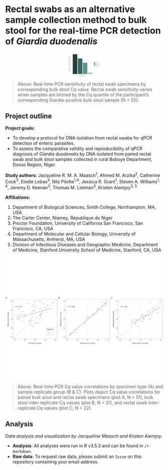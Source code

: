 # Rectal swabs as an alternative sample collection method to bulk stool for the real-time PCR detection of *Giardia duodenalis* 

<p align="center">   
<img src="https://github.com/jmaasch/giardia-swab-detection/blob/master/figures/figures_resubmit/AJTMH_R1_figure2_cq_quartile_small.jpg" width=100 align="middle"/>
</p>

> *Above:* Real-time PCR sensitivity of rectal swab specimens by corresponding bulk stool Cq value. Rectal swab sensitivity varies when samples are binned by the Cq quartile of the participant’s corresponding Giardia-positive bulk stool sample (N = 55).


## Project outline

**Project goals:**
* To develop a protocol for DNA isolation from rectal swabs for qPCR detection of enteric parasites.
* To assess the comparative validity and reproducibility of qPCR diagnosis of *Giardia duodenalis* by DNA isolated from paired rectal swab and bulk stool samples collected in rural Boboye Department, Dosso Region, Niger.

**Study authors:** Jacqueline R. M. A. Maasch<sup>1</sup>, Ahmed M. Arzika<sup>2</sup>, Catherine Cook<sup>3</sup>, Elodie Lebas<sup>3</sup>, Nils Pilotte<sup>1,4</sup>, Jessica R. Grant<sup>1</sup>, Steven A. Williams<sup>1, 4</sup>, Jeremy D. Keenan<sup>3</sup>, Thomas M. Lietman<sup>3</sup>, Kristen Aiemjoy<sup>3, 5</sup>

**Affiliations:**
1. Department of Biological Sciences, Smith College, Northampton, MA, USA
2. The Carter Center, Niamey, République du Niger
3. Proctor Foundation, University of California San Francisco, San Francisco, CA, USA
4. Department of Molecular and Cellular Biology, University of Massachusetts, Amherst, MA, USA
5. Division of Infectious Diseases and Geographic Medicine, Department of Medicine, Stanford University School of Medicine, Stanford, CA, USA

<p align="center">   
<img src="https://github.com/jmaasch/giardia-swab-detection/blob/master/figures/figures_resubmit/AJTMH_R1_figure1_scatter_grid_horizontal_small.jpg" align="middle"/>
</p>

> *Above:* Real-time PCR Cq value correlations by specimen type (A) and sample replicate group (B & C). Plots depict Cq value correlations for paired bulk stool and rectal swab specimens (plot A, N = 51), bulk stool inter-replicate Cq values (plot B, N = 31), and rectal swab inter-replicate Cq values (plot C, N = 22).

## Analysis

*Data analysis and visualization by Jacqueline Maasch and Kristen Aiemjoy.*

* **Analysis**: All analyses were run in R v3.5.3 and can be found in ```/r-markdown```.
* **Raw data**: To request raw data, please submit an ```Issue``` on this repository containing your email address.
